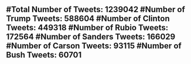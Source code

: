 #Total Number of Tweets: 1239042 
#Number of Trump Tweets: 588604
#Number of Clinton Tweets: 449318
#Number of Rubio Tweets: 172564
#Number of Sanders Tweets: 166029
#Number of Carson Tweets: 93115
#Number of Bush Tweets: 60701
---
